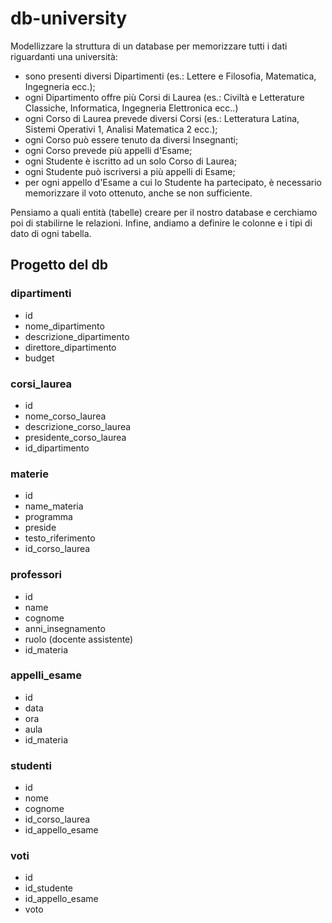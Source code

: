 # db-university


Modellizzare la struttura di un database per memorizzare tutti i dati riguardanti una università:

 * sono presenti diversi Dipartimenti (es.: Lettere e Filosofia, Matematica, Ingegneria ecc.);
 * ogni Dipartimento offre più Corsi di Laurea (es.: Civiltà e Letterature Classiche, Informatica, Ingegneria Elettronica ecc..)
 * ogni Corso di Laurea prevede diversi Corsi (es.: Letteratura Latina, Sistemi Operativi 1, Analisi Matematica 2 ecc.);
 * ogni Corso può essere tenuto da diversi Insegnanti;
 * ogni Corso prevede più appelli d'Esame;
 * ogni Studente è iscritto ad un solo Corso di Laurea;
 * ogni Studente può iscriversi a più appelli di Esame;
 * per ogni appello d'Esame a cui lo Studente ha partecipato, è necessario memorizzare il voto ottenuto, anche se non sufficiente. 
 
 Pensiamo a quali entità (tabelle) creare per il nostro database e cerchiamo poi di stabilirne le relazioni. Infine, andiamo a definire le colonne e i tipi di dato di ogni tabella.

 ## Progetto del db

 ### dipartimenti
  - id
  - nome_dipartimento
  - descrizione_dipartimento
  - direttore_dipartimento
  - budget

 ### corsi_laurea
  - id
  - nome_corso_laurea
  - descrizione_corso_laurea
  - presidente_corso_laurea
  - id_dipartimento

 ### materie
  - id
  - name_materia
  - programma
  - preside
  - testo_riferimento
  - id_corso_laurea
 
 ### professori
  - id
  - name
  - cognome
  - anni_insegnamento
  - ruolo (docente assistente)
  - id_materia

 ### appelli_esame
  - id
  - data
  - ora
  - aula
  - id_materia

 ### studenti
  - id
  - nome
  - cognome
  - id_corso_laurea
  - id_appello_esame

 ### voti
  - id
  - id_studente
  - id_appello_esame
  - voto
